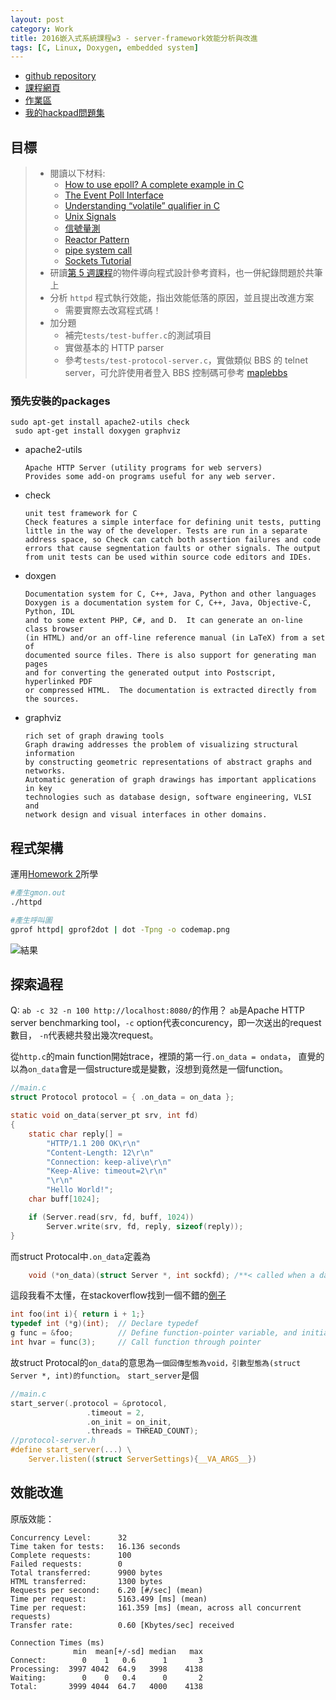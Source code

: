```yaml
---
layout: post
category: Work
title: 2016嵌入式系統課程w3 - server-framework效能分析與改進
tags: [C, Linux, Doxygen, embedded system]
---
```


* [github repository](https://github.com/good5dog5/server-framework)  
* [課程網頁](http://wiki.csie.ncku.edu.tw/embedded/2016q1h3)
* [作業區](https://embedded2016.hackpad.com/2016q1-Homework-3-a3Rb2XROJso)
* [我的hackpad問題集](https://embedded2016.hackpad.com/EkhOLpdBSfW)

## 目標
> * 閱讀以下材料:
>     * [How to use epoll? A complete example in C](https://banu.com/blog/2/how-to-use-epoll-a-complete-example-in-c/)
>     * [The Event Poll Interface](https://www.safaribooksonline.com/library/view/linux-system-programming/0596009585/ch04s02.html)
>     * [Understanding “volatile” qualifier in C](http://www.geeksforgeeks.org/understanding-volatile-qualifier-in-c/)
>     * [Unix Signals](http://cis-linux1.temple.edu/~giorgio/cis307/readings/signals.html)
>     * [信號量測](http://www.intra.idv.tw/data/tech/hw/travellogic.htm)
>     * [Reactor Pattern](http://www.wikiwand.com/en/Reactor_pattern)
>     * [pipe system call](http://www2.cs.uregina.ca/~hamilton/courses/330/notes/unix/pipes/pipes.html)
>     * [Sockets Tutorial](http://www.linuxhowtos.org/C_C++/socket.htm)
> * 研讀[第 5 週課程](https://embedded2016.hackpad.com/Mar-22-2016-Mar-22-2016--CH64GFFiviW)的物件導向程式設計參考資料，也一併紀錄問題於共筆上
> * 分析 `httpd` 程式執行效能，指出效能低落的原因，並且提出改進方案
>     * 需要實際去改寫程式碼！
> * 加分題
>     * 補完`tests/test-buffer.c`的測試項目
>     * 實做基本的 HTTP parser
>     * 參考`tests/test-protocol-server.c`，實做類似 BBS 的 telnet server，可允許使用者登入
>         BBS 控制碼可參考 [maplebbs](https://github.com/xeonchen/maplebbs-itoc)

<!--more-->

###  預先安裝的packages

```
sudo apt-get install apache2-utils check
 sudo apt-get install doxygen graphviz
```
* apache2-utils
  ```
  Apache HTTP Server (utility programs for web servers)
  Provides some add-on programs useful for any web server.  
  ```
* check
    ```
    unit test framework for C
    Check features a simple interface for defining unit tests, putting
    little in the way of the developer. Tests are run in a separate
    address space, so Check can catch both assertion failures and code
    errors that cause segmentation faults or other signals. The output
    from unit tests can be used within source code editors and IDEs.
    ```
* doxgen
    ```
    Documentation system for C, C++, Java, Python and other languages
    Doxygen is a documentation system for C, C++, Java, Objective-C, Python, IDL
    and to some extent PHP, C#, and D.  It can generate an on-line class browser
    (in HTML) and/or an off-line reference manual (in LaTeX) from a set of
    documented source files. There is also support for generating man pages
    and for converting the generated output into Postscript, hyperlinked PDF
    or compressed HTML.  The documentation is extracted directly from the sources.
    ```
* graphviz
    ```
    rich set of graph drawing tools
    Graph drawing addresses the problem of visualizing structural information
    by constructing geometric representations of abstract graphs and networks.
    Automatic generation of graph drawings has important applications in key
    technologies such as database design, software engineering, VLSI and
    network design and visual interfaces in other domains.
    ```
## 程式架構
運用[Homework 2](http://good5dog5.github.io/2016/03/14/hw_raytracing/#%E5%88%A9%E7%94%A8-Graphviz-%E7%94%A2%E7%94%9F%E5%87%BD%E6%95%B8%E5%91%BC%E5%8F%AB%E9%97%9C%E4%BF%82%E5%9C%96)所學
``` sh
#產生gmon.out
./httpd

#產生呼叫圖
gprof httpd| gprof2dot | dot -Tpng -o codemap.png
```

![結果](https://i.imgur.com/rmebmVi.png)
## 探索過程
Q: `ab -c 32 -n 100 http://localhost:8080/`的作用？
`ab`是Apache HTTP server benchmarking tool，`-c` option代表concurency，即一次送出的request數目，
`-n`代表總共發出幾次request。

從`http.c`的main function開始trace，裡頭的第一行`.on_data = ondata`，
直覺的以為`on_data`會是一個structure或是變數，沒想到竟然是一個function。

``` c
//main.c
struct Protocol protocol = { .on_data = on_data };

static void on_data(server_pt srv, int fd)
{
    static char reply[] =
        "HTTP/1.1 200 OK\r\n"
        "Content-Length: 12\r\n"
        "Connection: keep-alive\r\n"
        "Keep-Alive: timeout=2\r\n"
        "\r\n"
        "Hello World!";
    char buff[1024];

    if (Server.read(srv, fd, buff, 1024))
        Server.write(srv, fd, reply, sizeof(reply));
}
```

而struct Protocal中`.on_data`定義為

``` c
    void (*on_data)(struct Server *, int sockfd); /**< called when a data is available */
```

這段我看不太懂，在stackoverflow找到一個不錯的[例子](http://stackoverflow.com/questions/11038430/how-to-create-a-typedef-for-function-pointers)

``` c
int foo(int i){ return i + 1;}
typedef int (*g)(int);  // Declare typedef
g func = &foo;          // Define function-pointer variable, and initialise
int hvar = func(3);     // Call function through pointer
```
故struct Protocal的`on_data`的意思為`一個回傳型態為void，引數型態為(struct Server *, int)的function`。
`start_server`是個

```c
//main.c
start_server(.protocol = &protocol,
                 .timeout = 2,
                 .on_init = on_init,
                 .threads = THREAD_COUNT);
//protocol-server.h 
#define start_server(...) \
    Server.listen((struct ServerSettings){__VA_ARGS__})
```

## 效能改進

原版效能：

    Concurrency Level:      32
    Time taken for tests:   16.136 seconds
    Complete requests:      100
    Failed requests:        0
    Total transferred:      9900 bytes
    HTML transferred:       1300 bytes
    Requests per second:    6.20 [#/sec] (mean)
    Time per request:       5163.499 [ms] (mean)
    Time per request:       161.359 [ms] (mean, across all concurrent requests)
    Transfer rate:          0.60 [Kbytes/sec] received
    
    Connection Times (ms)
                  min  mean[+/-sd] median   max
    Connect:        0    1   0.6      1       3
    Processing:  3997 4042  64.9   3998    4138
    Waiting:        0    0   0.4      0       2
    Total:       3999 4044  64.7   4000    4138
